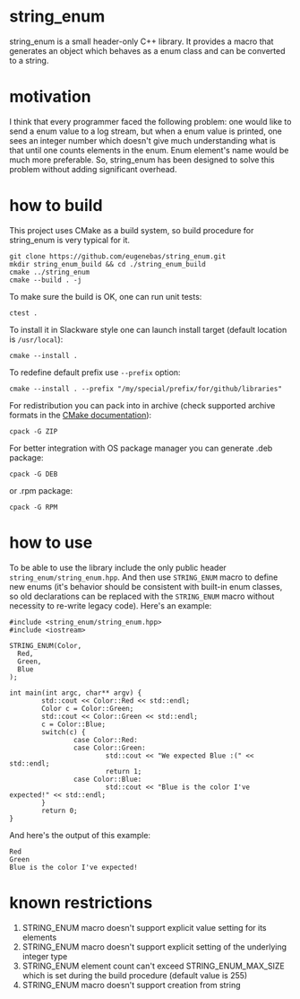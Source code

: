 #  string_enum
string_enum is a small header-only C++ library. It provides a  macro  that  generates an  object  which  behaves  as a  enum  class  and can be converted to a string.

# motivation
I think that every programmer faced the following problem: one would like to send a enum value to a log stream, but when a enum value is printed, one sees an integer number which doesn't give much understanding what is that until one counts elements in the enum. Enum element's name would be much more preferable. So, string_enum has been designed to solve this problem without adding significant overhead.


#  how  to  build
This  project  uses CMake as a build system, so build procedure for string_enum is very typical for it.
```
git clone https://github.com/eugenebas/string_enum.git
mkdir string_enum_build && cd ./string_enum_build
cmake ../string_enum
cmake --build . -j
```
To make sure the build is OK, one can run unit tests:
```
ctest .
```
To install it in Slackware style one can launch install target (default location is `/usr/local`):
```
cmake --install .
```
To redefine default prefix use `--prefix` option:
```
cmake --install . --prefix "/my/special/prefix/for/github/libraries"
```
For redistribution you can pack into in archive (check supported archive formats in the [CMake documentation](https://cmake.org/cmake/help/latest/cpack_gen/archive.html)):
```
cpack -G ZIP
```
For better integration with OS package manager you can generate .deb package:
```
cpack -G DEB
```
or .rpm package:
```
cpack -G RPM
```

# how to use
To be able to use the library include the only public header `string_enum/string_enum.hpp`. And then use `STRING_ENUM` macro to define new enums (it's behavior should be consistent with built-in enum classes, so old declarations can be replaced with the `STRING_ENUM` macro without necessity to re-write legacy code). Here's an example:
```
#include <string_enum/string_enum.hpp>
#include <iostream>

STRING_ENUM(Color,
  Red,
  Green,
  Blue
);

int main(int argc, char** argv) {
        std::cout << Color::Red << std::endl;
        Color c = Color::Green;
        std::cout << Color::Green << std::endl;
        c = Color::Blue;
        switch(c) {
                case Color::Red:
                case Color::Green:
                        std::cout << "We expected Blue :(" << std::endl;
                        return 1;
                case Color::Blue:
                        std::cout << "Blue is the color I've expected!" << std::endl;
        }
        return 0;
}
```
And here's the output of this example:
```
Red
Green
Blue is the color I've expected!
```

# known restrictions
1. STRING_ENUM macro doesn't support explicit value setting for its elements
2. STRING_ENUM macro doesn't support explicit setting of the underlying integer type
3. STRING_ENUM element count can't exceed STRING_ENUM_MAX_SIZE which is set during the build procedure (default value is 255)
4. STRING_ENUM macro doesn't support creation from string
